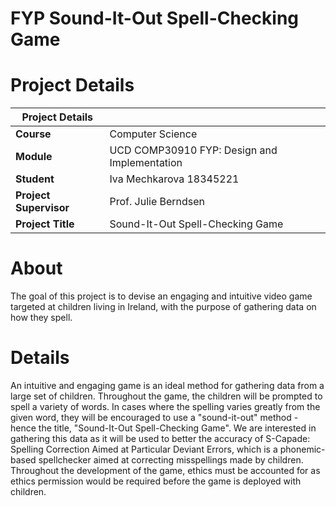 # FYP Sound-It-Out Spell-Checking Game

# Project Details

| Project Details   |     | 
| --- | --- | 
| **Course** | Computer Science  | 
| **Module** |  UCD COMP30910 FYP: Design and Implementation | 
| **Student** | Iva Mechkarova 18345221 | 
| **Project Supervisor** | Prof. Julie Berndsen  | 
| **Project Title** | Sound-It-Out Spell-Checking Game | 
# About 

The goal of this project is to devise an engaging and intuitive video game targeted at children living in Ireland, with the purpose of gathering data on how they spell. 

# Details 

An intuitive and engaging game is an ideal method for gathering data from a large set of children. Throughout the game, the children will be prompted to spell a variety of words. In cases where the spelling varies greatly from the given word, they will be encouraged to use a "sound-it-out" method - hence the title, "Sound-It-Out Spell-Checking Game". We are interested in gathering this data as it will be used to better the accuracy of S-Capade: Spelling Correction Aimed at Particular Deviant Errors, which is a phonemic-based spellchecker aimed at correcting misspellings made by children. Throughout the development of the game, ethics must be accounted for as ethics permission would be required before the game is deployed with children.

